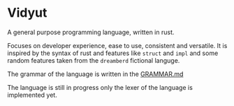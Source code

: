 # Vidyut

A general purpose programming language, written in rust.

Focuses on developer experience, ease to use, consistent and versatile. It is inspired by the syntax of rust and features like `struct` and `impl` and some random features taken from the `dreamberd` fictional languge.

The grammar of the language is written in the [GRAMMAR.md](GRAMMAR.md)

The language is still in progress only the lexer of the language is implemented yet.